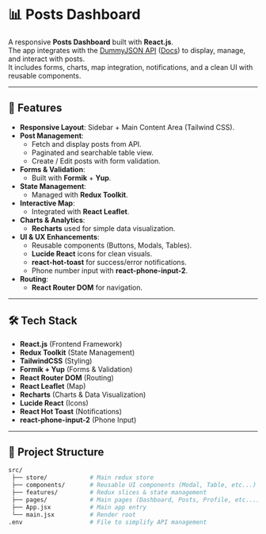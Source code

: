 # 📊 Posts Dashboard

A responsive **Posts Dashboard** built with **React.js**.  
The app integrates with the [DummyJSON API](https://dummyjson.com/posts) ([Docs](https://dummyjson.com/docs/posts)) to display, manage, and interact with posts.  
It includes forms, charts, map integration, notifications, and a clean UI with reusable components.


---

## 🚀 Features

- **Responsive Layout**: Sidebar + Main Content Area (Tailwind CSS).
- **Post Management**:
  - Fetch and display posts from API.
  - Paginated and searchable table view.
  - Create / Edit posts with form validation.
- **Forms & Validation**:
  - Built with **Formik** + **Yup**.
- **State Management**:
  - Managed with **Redux Toolkit**.
- **Interactive Map**:
  - Integrated with **React Leaflet**.
- **Charts & Analytics**:
  - **Recharts** used for simple data visualization.
- **UI & UX Enhancements**:
  - Reusable components (Buttons, Modals, Tables).
  - **Lucide React** icons for clean visuals.
  - **react-hot-toast** for success/error notifications.
  - Phone number input with **react-phone-input-2**.
- **Routing**:
  - **React Router DOM** for navigation.

---

## 🛠️ Tech Stack

- **React.js** (Frontend Framework)  
- **Redux Toolkit** (State Management)  
- **TailwindCSS** (Styling)  
- **Formik + Yup** (Forms & Validation)  
- **React Router DOM** (Routing)  
- **React Leaflet** (Map)  
- **Recharts** (Charts & Data Visualization)  
- **Lucide React** (Icons)  
- **React Hot Toast** (Notifications)  
- **react-phone-input-2** (Phone Input)  

---

## 📂 Project Structure

```bash
src/
 ├── store/            # Main redux store
 ├── components/       # Reusable UI components (Modal, Table, etc...)
 ├── features/         # Redux slices & state management
 ├── pages/            # Main pages (Dashboard, Posts, Profile, etc...)
 ├── App.jsx           # Main app entry
 └── main.jsx          # Render root
.env                   # File to simplify API management